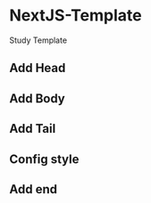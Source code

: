 # NextJS-Template
Study Template

## Add Head

## Add Body

## Add Tail

## Config style

## Add end
